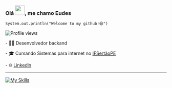<h3>Olá <img src="https://raw.githubusercontent.com/kaueMarques/kaueMarques/master/hi.gif" height="30px">, me chamo Eudes</h3>
<code>System.out.println("Welcome to my github!😆")</code>
<p></p>
<p> <img src="https://komarev.com/ghpvc/?username=eudesps&color=424266" alt="Profile views" /></p>

<p>-  👨‍💻 Desenvolvedor backand</p>
<p>-  🎓 Cursando Sistemas para internet no <a href="https://ifsertaope.edu.br/" target="blank_">IFSertãoPE</a></p>
<p>-  🌐 <a href="https://www.linkedin.com/in/eudesps">Linkedln</a></p>
<hr>

[![My Skills](https://skillicons.dev/icons?i=java,python,kotlin,spring,mysql)](https://skillicons.dev)
